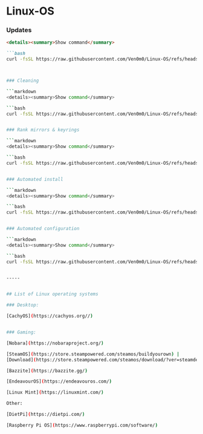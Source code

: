 # Linux-OS


### Updates


```markdown
<details><summary>Show command</summary>

```bash
curl -fsSL https://raw.githubusercontent.com/Ven0m0/Linux-OS/refs/heads/main/Cachyos/Updates.sh | sudo bash



### Cleaning

```markdown
<details><summary>Show command</summary>

```bash
curl -fsSL https://raw.githubusercontent.com/Ven0m0/Linux-OS/refs/heads/main/Cachyos/Clean.sh | sudo bash


### Rank mirrors & keyrings

```markdown
<details><summary>Show command</summary>

```bash
curl -fsSL https://raw.githubusercontent.com/Ven0m0/Linux-OS/refs/heads/main/Cachyos/Rank.sh | sudo bash


### Automated install

```markdown
<details><summary>Show command</summary>

```bash
curl -fsSL https://raw.githubusercontent.com/Ven0m0/Linux-OS/refs/heads/main/Cachyos/Scripts/Install.sh | sudo bash


### Automated configuration

```markdown
<details><summary>Show command</summary>

```bash
curl -fsSL https://raw.githubusercontent.com/Ven0m0/Linux-OS/refs/heads/main/Cachyos/Scripts/AutoSetup.sh | sudo bash


-----


## List of Linux operating systems

### Desktop:

[CachyOS](https://cachyos.org//)


### Gaming:

[Nobara](https://nobaraproject.org/)

[SteamOS](https://store.steampowered.com/steamos/buildyourown) | 
[Download](https://store.steampowered.com/steamos/download/?ver=steamdeck&snr=)

[Bazzite](https://bazzite.gg/)

[EndeavourOS](https://endeavouros.com/)

[Linux Mint](https://linuxmint.com/)

Other:

[DietPi](https://dietpi.com/)

[Raspberry Pi OS](https://www.raspberrypi.com/software/)
